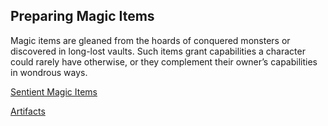 ## Preparing Magic Items

Magic items are gleaned from the hoards of conquered monsters or discovered in long-lost vaults.
Such items grant capabilities a character could rarely have otherwise, or they complement their owner’s capabilities in wondrous ways.

[Sentient Magic Items](./Sentient_Magic_Items/Sentient_Magic_Items.md)

[Artifacts](./Artifacts.md)
